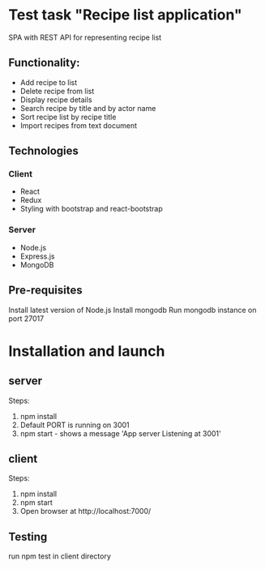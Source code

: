 # Test task "Recipe list application"

SPA with REST API for representing recipe list

## Functionality:

- Add recipe to list
- Delete recipe from list
- Display recipe details
- Search recipe by title and by actor name
- Sort recipe list by recipe title
- Import recipes from text document

## Technologies

### Client

- React
- Redux
- Styling with bootstrap and react-bootstrap

### Server

- Node.js
- Express.js
- MongoDB

## Pre-requisites

Install latest version of Node.js
Install mongodb
Run mongodb instance on port 27017

# Installation and launch

## server

Steps:

1.  npm install
2.  Default PORT is running on 3001
3.  npm start - shows a message 'App server Listening at 3001'

## client

Steps:

1.  npm install
2.  npm start
3.  Open browser at http://localhost:7000/

## Testing

run npm test in client directory
